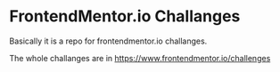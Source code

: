 # FrontendMentor.io Challanges

Basically it is a repo for frontendmentor.io challanges.

The whole challanges are in https://www.frontendmentor.io/challenges